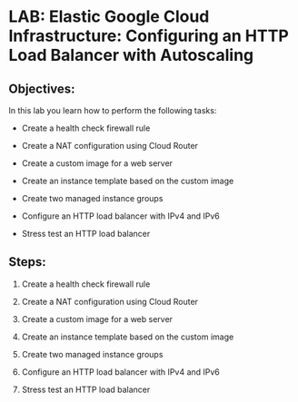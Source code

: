 # LAB:  Elastic Google Cloud Infrastructure: Configuring an HTTP Load Balancer with Autoscaling

## Objectives:

In this lab you learn how to perform the following tasks:

  - Create a health check firewall rule

  - Create a NAT configuration using Cloud Router

  - Create a custom image for a web server

  - Create an instance template based on the custom image

  - Create two managed instance groups

  - Configure an HTTP load balancer with IPv4 and IPv6
  
  - Stress test an HTTP load balancer

## Steps:

1. Create a health check firewall rule

2. Create a NAT configuration using Cloud Router

3. Create a custom image for a web server

4. Create an instance template based on the custom image

5. Create two managed instance groups

6. Configure an HTTP load balancer with IPv4 and IPv6

7. Stress test an HTTP load balancer
